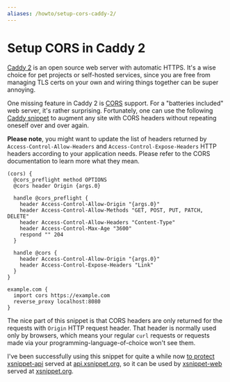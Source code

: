 ```yaml
---
aliases: /howto/setup-cors-caddy-2/
---
```


Setup CORS in Caddy 2
=====================

[Caddy 2] is an open source web server with automatic HTTPS. It's a wise choice
for pet projects or self-hosted services, since you are free from managing TLS
certs on your own and wiring things together can be super annoying.

One missing feature in Caddy 2 is [CORS] support. For a "batteries included"
web server, it's rather surprising. Fortunately, one can use the following
[Caddy snippet] to augment any site with CORS headers without repeating oneself
over and over again.

**Please note**, you might want to update the list of headers returned by
`Access-Control-Allow-Headers` and `Access-Control-Expose-Headers` HTTP headers
according to your application needs. Please refer to the CORS documentation to
learn more what they mean.

```
(cors) {
  @cors_preflight method OPTIONS
  @cors header Origin {args.0}

  handle @cors_preflight {
    header Access-Control-Allow-Origin "{args.0}"
    header Access-Control-Allow-Methods "GET, POST, PUT, PATCH, DELETE"
    header Access-Control-Allow-Headers "Content-Type"
    header Access-Control-Max-Age "3600"
    respond "" 204
  }

  handle @cors {
    header Access-Control-Allow-Origin "{args.0}"
    header Access-Control-Expose-Headers "Link"
  }
}

example.com {
  import cors https://example.com
  reverse_proxy localhost:8080
}
```

The nice part of this snippet is that CORS headers are only returned for the
requests with `Origin` HTTP request header. That header is normally used only
by browsers, which means your regular `curl` requests or requests made via your
programming-language-of-choice won't see them.

I've been successfully using this snippet for quite a while now [to protect]
[xsnippet-api] served at [api.xsnippet.org], so it can be used by
[xsnippet-web] served at [xsnippet.org].

[Caddy 2]: https://caddyserver.com/
[CORS]: https://developer.mozilla.org/en-US/docs/Web/HTTP/CORS
[Caddy snippet]: https://caddyserver.com/docs/caddyfile/concepts#snippets
[to protect]: https://github.com/xsnippet/xsnippet-infra/blob/1d583a6868597cb71bb2ae08f60bc42ac4364e91/roles/xsnippet_api/templates/caddy.j2#L1-L17
[xsnippet-api]: https://github.com/xsnippet/xsnippet-api
[xsnippet-web]: https://github.com/xsnippet/xsnippet-web
[api.xsnippet.org]: https://api.xsnippet.org
[xsnippet.org]: https://xsnippet.org
